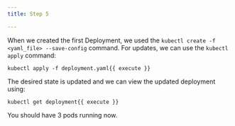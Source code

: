 ```yaml
---
title: Step 5

---
```

When we created the first Deployment, we used the `kubectl create -f <yaml_file> --save-config` command. For updates, we can use the `kubectl apply` command:

```
kubectl apply -f deployment.yaml{{ execute }}
```

The desired state is updated and we can view the updated deployment using:

```
kubectl get deployment{{ execute }}
```

You should have 3 pods running now.